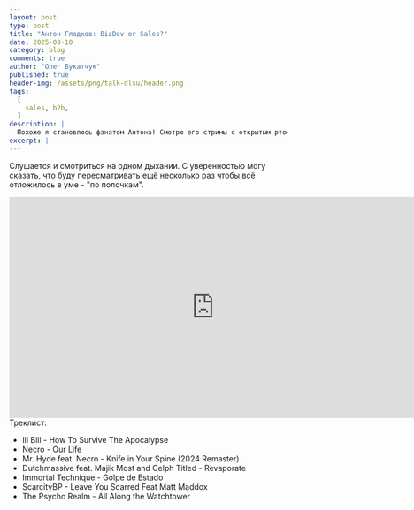 ```yaml
---
layout: post
type: post
title: "Антон Гладков: BizDev or Sales?"
date: 2025-09-10
category: blog
comments: true
author: "Олег Букатчук"
published: true
header-img: /assets/png/talk-dlsu/header.png
tags:
  [
    sales, b2b,
  ]
description: |
  Похоже я становлюсь фанатом Антона! Смотрю его стримы с открытым ртом. Для меня это словно глоток свежевого воздуха в плане инфы по продажам.
excerpt: |
---
```


Слушается и смотриться на одном дыхании. С уверенностью могу сказать, что буду пересматривать ещё несколько раз чтобы всё отложилось в уме - "по полочкам".
 
<iframe width="740" height="400" src="https://www.youtube.com/embed/I3E6vWH-u_0?si=2bH7R2jg95WrjdUX" title="YouTube video player" frameborder="0" allow="accelerometer; autoplay; clipboard-write; encrypted-media; gyroscope; picture-in-picture; web-share" referrerpolicy="strict-origin-when-cross-origin" allowfullscreen></iframe>
<br/>
Треклист:
<ul>
<li>Ill Bill - How To Survive The Apocalypse</li>
<li>Necro - Our Life</li>
<li>Mr. Hyde feat. Necro - Knife in Your Spine (2024 Remaster)</li>
<li>Dutchmassive feat. Majik Most and Celph Titled - Revaporate</li>
<li>Immortal Technique - Golpe de Estado</li>
<li>ScarcityBP - Leave You Scarred Feat Matt Maddox</li>
<li>The Psycho Realm - All Along the Watchtower</li>
</ul>
